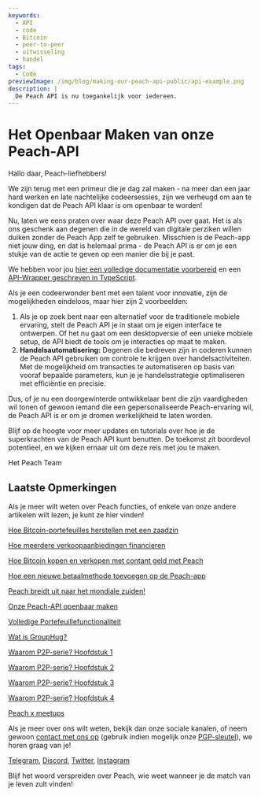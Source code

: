 ```yaml
---
keywords:
  - API
  - code
  - Bitcoin
  - peer-to-peer
  - uitwisseling
  - handel
tags:
  - Code
previewImage: /img/blog/making-our-peach-api-public/api-example.png
description: |
  De Peach API is nu toegankelijk voor iedereen.
---
```


# Het Openbaar Maken van onze Peach-API

Hallo daar, Peach-liefhebbers!

We zijn terug met een primeur die je dag zal maken - na meer dan een jaar hard werken en late nachtelijke codeersessies, zijn we verheugd om aan te kondigen dat de Peach API klaar is om openbaar te worden!

Nu, laten we eens praten over waar deze Peach API over gaat. Het is als ons geschenk aan degenen die in de wereld van digitale perziken willen duiken zonder de Peach App zelf te gebruiken. Misschien is de Peach-app niet jouw ding, en dat is helemaal prima - de Peach API is er om je een stukje van de actie te geven op een manier die bij je past.

We hebben voor jou [hier een volledige documentatie voorbereid](https://docs.peachbitcoin.com/#introduction) en een [API-Wrapper geschreven in TypeScript](https://github.com/Peach2Peach/peach-api-ts).

Als je een codeerwonder bent met een talent voor innovatie, zijn de mogelijkheden eindeloos, maar hier zijn 2 voorbeelden:

1. Als je op zoek bent naar een alternatief voor de traditionele mobiele ervaring, stelt de Peach API je in staat om je eigen interface te ontwerpen. Of het nu gaat om een desktopversie of een unieke mobiele setup, de API biedt de tools om je interacties op maat te maken.
2. **Handelsautomatisering:** Degenen die bedreven zijn in coderen kunnen de Peach API gebruiken om controle te krijgen over handelsactiviteiten. Met de mogelijkheid om transacties te automatiseren op basis van vooraf bepaalde parameters, kun je je handelsstrategie optimaliseren met efficiëntie en precisie.

Dus, of je nu een doorgewinterde ontwikkelaar bent die zijn vaardigheden wil tonen of gewoon iemand die een gepersonaliseerde Peach-ervaring wil, de Peach API is er om je dromen werkelijkheid te laten worden.

Blijf op de hoogte voor meer updates en tutorials over hoe je de superkrachten van de Peach API kunt benutten. De toekomst zit boordevol potentieel, en we kijken ernaar uit om deze reis met jou te maken.

Het Peach Team

## Laatste Opmerkingen

Als je meer wilt weten over Peach functies, of enkele van onze andere artikelen wilt lezen, je kunt ze hier vinden!

[Hoe Bitcoin-portefeuilles herstellen met een zaadzin](https://peachbitcoin.com/nl/blog/how-to-restore-peach-wallet/)

[Hoe meerdere verkoopaanbiedingen financieren](https://peachbitcoin.com/nl/blog/funding-multiple-sell-offers/)

[Hoe Bitcoin kopen en verkopen met contant geld met Peach](https://peachbitcoin.com/nl/blog/how-to-buy-and-sell-bitcoin-with-cash-using-peach/)

[Hoe een nieuwe betaalmethode toevoegen op de Peach-app](https://peachbitcoin.com/nl/blog/how-to-add-a-payment-method/)

[Peach breidt uit naar het mondiale zuiden!](https://peachbitcoin.com/nl/blog/peach-expands-to-the-global-south/)

[Onze Peach-API openbaar maken](https://peachbitcoin.com/nl/blog/making-our-peach-api-public/)

[Volledige Portefeuillefunctionaliteit](https://peachbitcoin.com/nl/blog/full-wallet-functionality/)

[Wat is GroupHug?](https://peachbitcoin.com/nl/blog/group-hug/)

[Waarom P2P-serie? Hoofdstuk 1](https://peachbitcoin.com/nl/blog/why-p2p-chapter-1/)

[Waarom P2P-serie? Hoofdstuk 2](https://peachbitcoin.com/nl/blog/why-p2p-chapter-2/)

[Waarom P2P-serie? Hoofdstuk 3](https://peachbitcoin.com/nl/blog/why-p2p-chapter-3-circular-economies/)

[Waarom P2P-serie? Hoofdstuk 4](https://peachbitcoin.com/nl/blog/why-p2p-chapter-4-chains-of-trust/)

[Peach x meetups](https://peachbitcoin.com/nl/blog/peach-for-meetups/)

Als je meer over ons wilt weten, bekijk dan onze sociale kanalen, of neem gewoon [contact met ons op](mailto:hello@peachbitcoin.com) (gebruik indien mogelijk onze [PGP-sleutel](https://keys.openpgp.org/vks/v1/by-fingerprint/48339A19645E2E53488E0E5479E1B270FACD1BD2)), we horen graag van je!

[Telegram](https://t.me/+GkOW1J-ixBBkZWRk), [Discord](https://discord.gg/ypeHz3SW54), [Twitter](https://twitter.com/peachbitcoin), [Instagram](https://instagram.com/peachbitcoin)

Blijf het woord verspreiden over Peach, wie weet wanneer je de match van je leven zult vinden!
